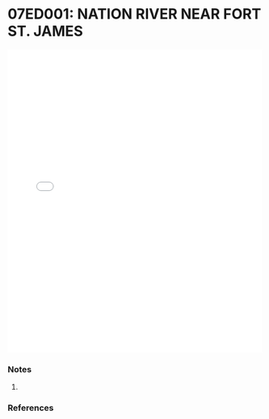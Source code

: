 # 07ED001: NATION RIVER NEAR FORT ST. JAMES

<iframe src="/distribution_estimation/_static/stations/07ED001_fdc.html" width="100%" height="600" frameborder="0"></iframe>

### Notes
1. 

### References

